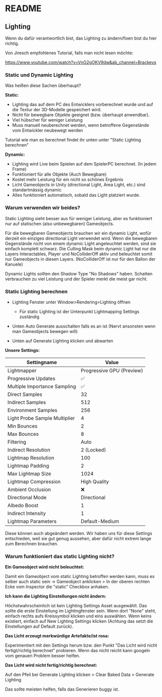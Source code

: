 # README

## Lighting

Wenn du dafür verantwortlich bist, das Lighting zu ändern/fixen bist du hier richtig.

Von Jiresch empfohlenes Tutorial, falls man nicht lesen möchte:

https://www.youtube.com/watch?v=VnG2gOKV9dw&ab_channel=Brackeys

### Static und Dynamic Lighting

Was heißen diese Sachen überhaupt?

**Static:** 

- Lighting das auf dem PC des Entwicklers vorberechnet wurde und auf die Textur der 3D-Modelle gespeichert wird. 
- Nicht für bewegbare Objekte geeignet (bzw. überhaupt anwendbar). 
- Viel hübscher für weniger Leistung
- Muss manuell neuberechnet werden, wenn betroffene Gegenstände vom Entwickler neubewegt werden 

Tutorial wie man es berechnet findet ihr unten unter "Static Lighting berechnen"

**Dynamic:**

- Lighting wird Live beim Spielen auf dem SpielerPC berechnet. (In jedem Frame)
- Funktioniert für alle Objekte (Auch Bewegbare)
- Kostet mehr Leistung für ein nicht so schönes Ergebnis
- Licht Gameobjects in Unity (directional Light, Area Light, etc.) sind standartmässig dynamic
- Alles funktioniert automatisch, sobald das Light platziert wurde.

### Warum verwenden wir beides?

Static Lighting sieht besser aus für weniger Leistung, aber es funktioniert nur auf statischen (also unbewegbaren) Gameobjects.

Für die bewegbaren Gameobjects brauchen wir ein dynamic Light, wofür derzeit ein einziges directional Light verwendet wird. Wenn die bewegbaren Gegenstände nicht von einem dynamic Light angeleuchtet werden, sind sie einfach komplett schwarz. Die Culling Mask beim dynamic Light hat nur die Layers Interactables, Player und NoColliderOff aktiv und beleuchtet somit nur Gameobjects in diesen Layers. (NoColliderOff ist nur für den Ballon der Kanuele)

Dynamic Lights sollten den Shadow Type "No Shadows" haben. Schatten verbrauchen zu viel Leistung und der Spieler merkt die meist gar nicht.

### Static Lighting berechnen

- Lighting Fenster unter Window>Rendering>Lighting öffnen
  - Für static Lighting ist der Unterpunkt Lightmapping Settings zuständig
- Unten Auto Generate ausschalten falls es an ist (Nervt ansonsten wenn man Gameobjects bewegen will)

- Unten auf Generate Lighting klicken und abwarten

**Unsere Settings:**

| Settingname                   | Value                     |
| ----------------------------- | ------------------------- |
| Lightmapper                   | Progressive GPU (Preview) |
| Progressive Updates           | ✅                         |
| Multiple Importance Sampling  | ✅                         |
| Direct Samples                | 32                        |
| Indirect Samples              | 512                       |
| Environment Samples           | 256                       |
| Light Probe Sample Multiplier | 4                         |
| Min Bounces                   | 2                         |
| Max Bounces                   | 8                         |
| Filtering                     | Auto                      |
| Indirect Resolution           | 2 (Locked)                |
| Lightmap Resolution           | 100                       |
| Lightmap Padding              | 2                         |
| Max Lightmap Size             | 1024                      |
| Lightmap Compression          | High Quality              |
| Ambient Occlusion             | ❌                         |
| Directional Mode              | Directional               |
| Albedo Boost                  | 1                         |
| Indirect Intensity            | 1                         |
| Lightmap Parameters           | Default-Medium            |

Diese können auch abgeändert werden. Wir haben uns für diese Settings entschieden, weil sie gut genug aussehen, aber dafür nicht extrem lange zum Berechnen brauchen.

### Warum funktioniert das static Lighting nicht?

**Ein Gameobject wird nicht beleuchtet:** 

Damit ein Gameobject vom static Lighting betroffen werden kann, muss es selber auch static sein -> Gameobject anklicken > In der oberen rechten Ecke vom Inspector die "static" Checkbox anhaken.

**Ich kann die Lighting Einstellungen nicht ändern:**

Höchstwahrscheinlich ist kein Lighting Settings Asset ausgewählt. Das sollte die erste Einstellung im Lightingfenster sein. Wenn dort "None" steht, einfach rechts aufs Kreissymbol klicken und eins auswählen. Wenn keins existiert, einfach auf New Lighting Settings klicken (Achtung das setzt die Einstellungen auf Default zurück).

**Das Licht erzeugt merkwürdige Artefakte/ist rosa:**

Experimentiert mit den Settings herum bzw. den Punkt "Das Licht wird nicht fertigt/richtig berechnet" probieren. Wenn das nicht reicht kann googeln vom genauen Problem besser helfen.

**Das Licht wird nicht fertig/richtig berechnet:**

Auf den Pfeil bei Generate Lighting klicken > Clear Baked Data > Generate Lighting

Das sollte meisten helfen, falls das Generieren buggy ist.